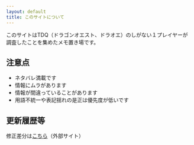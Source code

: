 ```yaml
---
layout: default
title: このサイトについて
---
```


このサイトはTDQ（ドラゴンオエスト、ドラオエ）のしがない１プレイヤーが調査したことを集めたメモ置き場です。


## 注意点

* ネタバレ満載です
* 情報にムラがあります
* 情報が間違っていることがあります
* 用語不統一や表記揺れの是正は優先度が低いです


## 更新履歴等

修正差分は[こちら](https://github.com/chiorex/TDQ_DATA_DAT/commits/gh-pages)（外部サイト）

<script src="https://gist.github.com/chiorex/97e9fc8986b5450707dac0edcc298b1e.js"></script>

